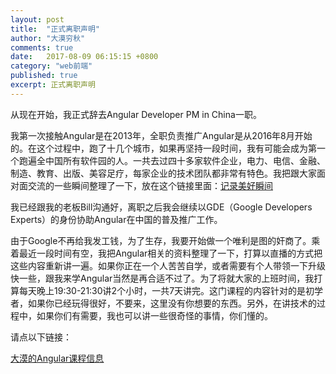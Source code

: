 ```yaml
---
layout: post
title:  "正式离职声明"
author: "大漠穷秋"
comments: true
date:   2017-08-09 06:15:15 +0800
category: "web前端"
published: true
excerpt: 正式离职声明
---
```


从现在开始，我正式辞去Angular Developer PM in China一职。

我第一次接触Angular是在2013年，全职负责推广Angular是从2016年8月开始的。在这个过程中，跑了十几个城市，如果再坚持一段时间，我有可能会成为第一个跑遍全中国所有软件园的人。一共去过四十多家软件企业，电力、电信、金融、制造、教育、出版、美容足疗，每家企业的技术团队都非常有特色。我把跟大家面对面交流的一些瞬间整理了一下，放在这个链接里面：<a href="https://damoqiongqiu.github.io/about/index.html" target="_blank">记录美好瞬间</a>

我已经跟我的老板Bill沟通好，离职之后我会继续以GDE（Google Developers Experts）的身份协助Angular在中国的普及推广工作。

由于Google不再给我发工钱，为了生存，我要开始做一个唯利是图的奸商了。乘着最近一段时间有空，我把Angular相关的资料整理了一下，打算以直播的方式把这些内容重新讲一遍。如果你正在一个人苦苦自学，或者需要有个人带领一下升级快一些，跟我来学Angular当然是再合适不过了。为了将就大家的上班时间，我打算每天晚上19:30-21:30讲2个小时，一共7天讲完。这门课程的内容针对的是初学者，如果你已经玩得很好，不要来，这里没有你想要的东西。另外，在讲技术的过程中，如果你们有需要，我也可以讲一些很奇怪的事情，你们懂的。

请点以下链接：

<a href="https://damoqiongqiu.github.io/web%E5%89%8D%E7%AB%AF/2017/08/09/angular-course.html" target="_blank">大漠的Angular课程信息</a>